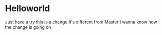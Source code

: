 # Helloworld
Just have a try
this is a change
It's different from Master
I wanna know how the change is going on
